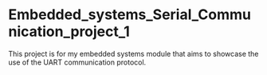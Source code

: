 # Embedded_systems_Serial_Communication_project_1
This project is for my embedded systems module that aims to showcase the use of the UART communication protocol. 
